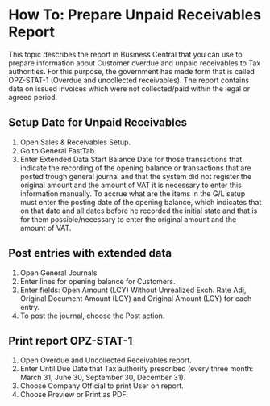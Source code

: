 # How To: Prepare Unpaid Receivables Report

This topic describes the report in Business Central that you can use to prepare information about Customer overdue and unpaid receivables to Tax authorities. For this purpose, the government has made form that is called OPZ-STAT-1 (Overdue and uncollected receivables). The report contains data on issued invoices which were not collected/paid within the legal or agreed period.

## Setup Date for Unpaid Receivables

1. Open Sales & Receivables Setup.
2. Go to General FastTab.
3. Enter Extended Data Start Balance Date for those transactions that indicate the recording of the opening balance or transactions that are posted trough general journal and that the system did not register the original amount and the amount of VAT it is necessary to enter this information manually. To accrue what are the items in the G/L setup must enter the posting date of the opening balance, which indicates that on that date and all dates before he recorded the initial state and that is for them possible/necessary to enter the original amount and the amount of VAT.

## Post entries with extended data

1. Open General Journals
2. Enter lines for opening balance for Customers.
3. Enter fields: Open Amount (LCY) Without Unrealized Exch. Rate Adj, Original Document Amount (LCY) and Original Amount (LCY) for each entry.
4. To post the journal, choose the Post action.

## Print report OPZ-STAT-1

1. Open Overdue and Uncollected Receivables report.
2. Enter Until Due Date that Tax authority prescribed (every three month: March 31, June 30, September 30, December 31). 
3. Choose Company Official to print User on report.
4. Choose Preview or Print as PDF.
